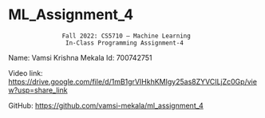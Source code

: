 # ML_Assignment_4


                   Fall 2022: CS5710 – Machine Learning
                    In-Class Programming Assignment-4



Name: Vamsi Krishna Mekala
Id: 700742751


Video link: https://drive.google.com/file/d/1mB1grVIHkhKMIgy25as8ZYVCILjZc0Gp/view?usp=share_link


GitHub: https://github.com/vamsi-mekala/ml_assignment_4
